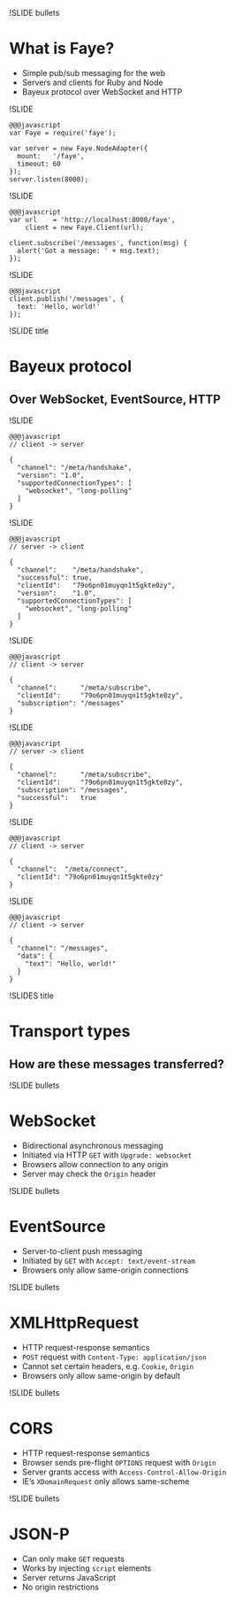!SLIDE bullets
# What is Faye?

* Simple pub/sub messaging for the web
* Servers and clients for Ruby and Node
* Bayeux protocol over WebSocket and HTTP


!SLIDE

    @@@javascript
    var Faye = require('faye');

    var server = new Faye.NodeAdapter({
      mount:   '/faye',
      timeout: 60
    });
    server.listen(8000);


!SLIDE

    @@@javascript
    var url    = 'http://localhost:8000/faye',
        client = new Faye.Client(url);

    client.subscribe('/messages', function(msg) {
      alert('Got a message: ' + msg.text);
    });


!SLIDE

    @@@javascript
    client.publish('/messages', {
      text: 'Hello, world!'
    });


!SLIDE title
# Bayeux protocol
## Over WebSocket, EventSource, HTTP


!SLIDE

    @@@javascript
    // client -> server

    {
      "channel": "/meta/handshake",
      "version": "1.0",
      "supportedConnectionTypes": [
        "websocket", "long-polling"
      ]
    }


!SLIDE

    @@@javascript
    // server -> client

    {
      "channel":    "/meta/handshake",
      "successful": true,
      "clientId":   "79o6pn01muyqn1t5gkte0zy",
      "version":    "1.0",
      "supportedConnectionTypes": [
        "websocket", "long-polling"
      ]
    }


!SLIDE

    @@@javascript
    // client -> server

    {
      "channel":      "/meta/subscribe",
      "clientId":     "79o6pn01muyqn1t5gkte0zy",
      "subscription": "/messages"
    }


!SLIDE

    @@@javascript
    // server -> client

    {
      "channel":      "/meta/subscribe",
      "clientId":     "79o6pn01muyqn1t5gkte0zy",
      "subscription": "/messages",
      "successful":   true
    }


!SLIDE

    @@@javascript
    // client -> server

    {
      "channel":  "/meta/connect",
      "clientId": "79o6pn01muyqn1t5gkte0zy"
    }


!SLIDE

    @@@javascript
    // client -> server

    {
      "channel": "/messages",
      "data": {
        "text": "Hello, world!"
      }
    }


!SLIDES title
# Transport types
## How are these messages transferred?


!SLIDE bullets
# WebSocket

* Bidirectional asynchronous messaging
* Initiated via HTTP `GET` with `Upgrade: websocket`
* Browsers allow connection to any origin
* Server may check the `Origin` header


!SLIDE bullets
# EventSource

* Server-to-client push messaging
* Initiated by `GET` with `Accept: text/event-stream`
* Browsers only allow same-origin connections


!SLIDE bullets
# XMLHttpRequest

* HTTP request-response semantics
* `POST` request with `Content-Type: application/json`
* Cannot set certain headers, e.g. `Cookie`, `Origin`
* Browsers only allow same-origin by default


!SLIDE bullets
# CORS

* HTTP request-response semantics
* Browser sends pre-flight `OPTIONS` request with `Origin`
* Server grants access with `Access-Control-Allow-Origin`
* IE’s `XDomainRequest` only allows same-scheme


!SLIDE bullets
# JSON-P

* Can only make `GET` requests
* Works by injecting `script` elements
* Server returns JavaScript
* No origin restrictions

